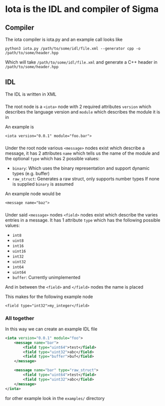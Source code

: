# Iota is the IDL and compiler of Sigma

## Compiler
The iota compiler is iota.py and an example call looks like

`python3 iota.py /path/to/some/idl/file.xml --generator cpp -o /path/to/some/header.hpp`

Which will take `/path/to/some/idl/file.xml` and generate a C++ header in `/path/to/some/header.hpp`

## IDL
The IDL is written in XML

### <iota>
The root node is a `<iota>` node with 2 required attributes `version` which describes the language version and `module` which describes the module it is in

An example is

`<iota version="0.0.1" module="foo.bar">`

### <message>
Under the root node various `<message>` nodes exist which describe a message, it has 2 attributes `name` which tells us the name of the module and the optional `type` which has 2 possible values:

- `binary`: Which uses the binary representation and support dynamic types (e.g. buffer)
- `raw_struct`: Generates a raw struct, only supports number types
If none is supplied `binary` is assumed

An example node would be

`<message name="baz">`

### <field>
Under said `<message>` nodes `<field>` nodes exist which describe the varies entries in a message. It has 1 attribute `type` which has the 
following possible values:

- `int8`
- `uint8`
- `int16`
- `uint16`
- `int32`
- `uint32`
- `int64`
- `uint64`
- `buffer`: Currently unimplemented

And in between the `<field>` and `</field>` nodes the name is placed

This makes for the following example node

`<field type="int32">my_integer</field>`

### All together

In this way we can create an example IDL file

```xml
<iota version="0.0.1" module="foo">
    <message name="bar">
        <field type="uint64">test</field>
        <field type="uint32">abc</field>
        <field type="buffer">buf</field>
    </message>

    <message name="bar" type="raw_struct">
        <field type="uint64">test</field>
        <field type="uint32">abc</field>
    </message>
</iota>
```

for other example look in the `examples/` directory
